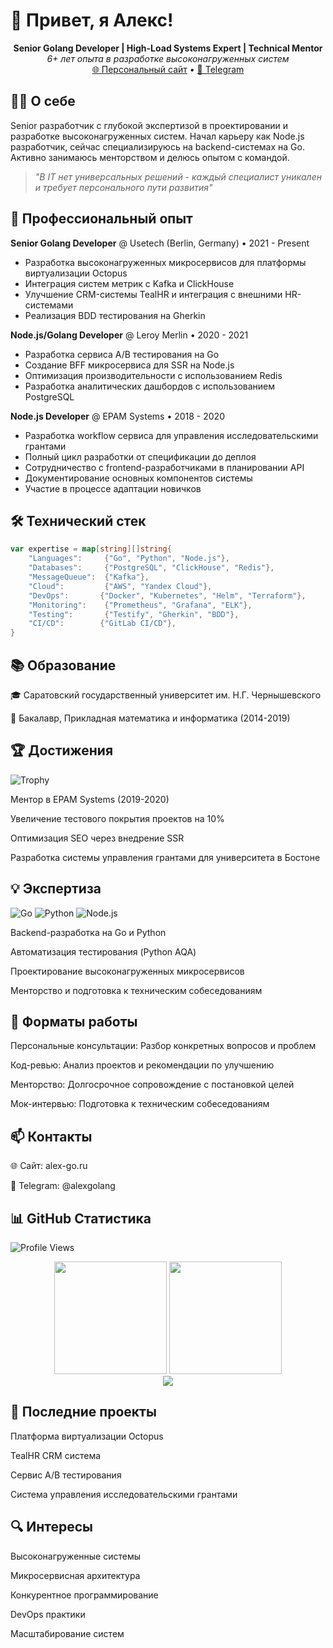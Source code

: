# 👋 Привет, я Алекс!

<div align="center">
  <strong>Senior Golang Developer | High-Load Systems Expert | Technical Mentor</strong><br>
  <em>6+ лет опыта в разработке высоконагруженных систем</em>
</div>

<div align="center">
  <a href="https://alex-go.ru">🌐 Персональный сайт</a> •
  <a href="https://t.me/alexgolang">💬 Telegram</a>
</div>

## 👨‍💻 О себе

Senior разработчик с глубокой экспертизой в проектировании и разработке высоконагруженных систем. Начал карьеру как Node.js разработчик, сейчас специализируюсь на backend-системах на Go. Активно занимаюсь менторством и делюсь опытом с командой.

> *"В IT нет универсальных решений - каждый специалист уникален и требует персонального пути развития"*

## 💼 Профессиональный опыт

**Senior Golang Developer** @ Usetech (Berlin, Germany) • 2021 - Present
- Разработка высоконагруженных микросервисов для платформы виртуализации Octopus
- Интеграция систем метрик с Kafka и ClickHouse
- Улучшение CRM-системы TealHR и интеграция с внешними HR-системами
- Реализация BDD тестирования на Gherkin

**Node.js/Golang Developer** @ Leroy Merlin • 2020 - 2021
- Разработка сервиса A/B тестирования на Go
- Создание BFF микросервиса для SSR на Node.js
- Оптимизация производительности с использованием Redis
- Разработка аналитических дашбордов с использованием PostgreSQL

**Node.js Developer** @ EPAM Systems • 2018 - 2020
- Разработка workflow сервиса для управления исследовательскими грантами
- Полный цикл разработки от спецификации до деплоя
- Сотрудничество с frontend-разработчиками в планировании API
- Документирование основных компонентов системы
- Участие в процессе адаптации новичков

## 🛠 Технический стек

```go
var expertise = map[string][]string{
    "Languages":     {"Go", "Python", "Node.js"},
    "Databases":     {"PostgreSQL", "ClickHouse", "Redis"},
    "MessageQueue":  {"Kafka"},
    "Cloud":         {"AWS", "Yandex Cloud"},
    "DevOps":       {"Docker", "Kubernetes", "Helm", "Terraform"},
    "Monitoring":    {"Prometheus", "Grafana", "ELK"},
    "Testing":       {"Testify", "Gherkin", "BDD"},
    "CI/CD":        {"GitLab CI/CD"},
}
```

## 📚 Образование

🎓 Саратовский государственный университет им. Н.Г. Чернышевского

📖 Бакалавр, Прикладная математика и информатика (2014-2019)

## 🏆 Достижения

![Trophy](https://github-profile-trophy.vercel.app/?username=atitov96&theme=darkhub)

Ментор в EPAM Systems (2019-2020)

Увеличение тестового покрытия проектов на 10%

Оптимизация SEO через внедрение SSR

Разработка системы управления грантами для университета в Бостоне

## 💡 Экспертиза

![Go](https://img.shields.io/badge/go-%2300ADD8.svg?style=for-the-badge&logo=go&logoColor=white)
![Python](https://img.shields.io/badge/python-3670A0?style=for-the-badge&logo=python&logoColor=ffdd54)
![Node.js](https://img.shields.io/badge/node.js-6DA55F?style=for-the-badge&logo=node.js&logoColor=white)

Backend-разработка на Go и Python

Автоматизация тестирования (Python AQA)

Проектирование высоконагруженных микросервисов

Менторство и подготовка к техническим собеседованиям

## 🎯 Форматы работы

Персональные консультации: Разбор конкретных вопросов и проблем

Код-ревью: Анализ проектов и рекомендации по улучшению

Менторство: Долгосрочное сопровождение с постановкой целей

Мок-интервью: Подготовка к техническим собеседованиям

## 📫 Контакты

🌐 Сайт: alex-go.ru

📱 Telegram: @alexgolang

## 📊 GitHub Статистика

![Profile Views](https://komarev.com/ghpvc/?username=atitov96)

<div align="center">
  <img height="180em" src="https://github-readme-stats.vercel.app/api?username=atitov96&show_icons=true&theme=dark"/>
  <img height="180em" src="https://github-readme-stats.vercel.app/api/top-langs/?username=atitov96&layout=compact&theme=dark"/>
</div>
<div align="center">
  <img src="https://github-readme-streak-stats.herokuapp.com/?user=atitov96&theme=dark"/>
</div>

## 🌟 Последние проекты

Платформа виртуализации Octopus

TealHR CRM система

Сервис A/B тестирования

Система управления исследовательскими грантами

## 🔍 Интересы

Высоконагруженные системы

Микросервисная архитектура

Конкурентное программирование

DevOps практики

Масштабирование систем
